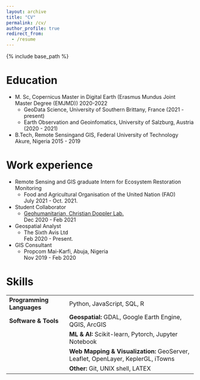 ```yaml
---
layout: archive
title: "CV"
permalink: /cv/
author_profile: true
redirect_from:
  - /resume
---
```


{% include base_path %}

Education
======

* M. Sc, Copernicus Master in Digital Earth (Erasmus Mundus Joint Master Degree (EMJMD)) 2020-2022
  * GeoData Science, University of Southern Brittany, France (2021 - present)
  * Earth Observation and Geoinfomatics, University of Salzburg, Austria (2020 - 2021)
* B.Tech, Remote Sensingand GIS, Federal University of Technology Akure, Nigeria 2015 - 2019

Work experience
======

* Remote Sensing and GIS graduate Intern for Ecosystem Restoration Monitoring
  * Food and Agricultural Organisation of the United Nation (FAO)  
    July 2021 - Oct. 2021.
* Student Collaborator
  * [Geohumanitarian, Christian Doppler Lab.](https://geohum.zgis.at/)  
    Dec 2020 - Feb 2021
* Geospatial Analyst
  * The Sixth Avis Ltd  
    Feb 2020 - Present.
* GIS Consultant
  * Propcom Mai-Karfi, Abuja, Nigeria  
    Nov 2019 - Feb 2020

Skills
======
<!-- 
* Data processing
  * Python, Unix shell
* Geographic Information System
  * QGIS, ArcGIS Desktop & Online, Python
* Project management & version control
  * Git, GitHub
* ML & DL
  * Pytorch & Scikit-learn
* Web development
  * JavaScript
* GeoDatabase
  * SQL, PostGIS
* Cloud computing
  * Google Earth Engine -->
<!-- Table    -->
|                       |                          |
| --------------------- | ------------------------ |
| **Programming Languages** | Python, JavaScript, SQL, R |
| **Software & Tools**      | **Geospatial:** GDAL, Google Earth Engine, QGIS, ArcGIS|
|                       | **ML & AI:** Scikit-learn, Pytorch, Jupyter Notebook|
|                       | **Web Mapping & Visualization:** GeoServer, Leaflet, OpenLayer, KeplerGL, iTowns    |
|                       | **Other:** Git, UNIX shell, LATEX |


<!-- * ML 
  * Sub-skill 2.1
  * Sub-skill 2.2
  * Sub-skill 2.3
* Skill 3
######Important#####
If the embedded PDF below does not load, you can <u><a href="https://stuartgeiger.com/geiger-cv.pdf">download it here.</a></u>
<br/>

Publications
======
  <ul>{% for post in site.publications %}
    {% include archive-single-cv.html %}
  {% endfor %}</ul>
  
Talks 
======
  <ul>{% for post in site.talks %}
    {% include archive-single-talk-cv.html %}
  {% endfor %}</ul>
  
Teaching
======
  <ul>{% for post in site.teaching %}
    {% include archive-single-cv.html %}
  {% endfor %}</ul>
  
Service and leadership
======
* Currently signed in to 43 different slack teams -->
